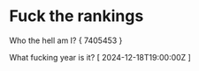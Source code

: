# Fuck the rankings

Who the hell am I?
{ 7405453 }

What fucking year is it?
[ 2024-12-18T19:00:00Z ]
